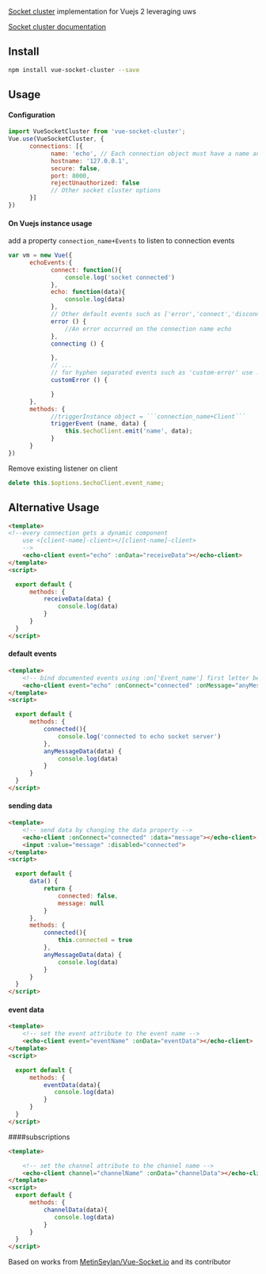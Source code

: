 [Socket cluster](http://socketcluster.io/#!/) implementation for Vuejs 2 leveraging uws

[Socket cluster documentation](http://socketcluster.io/#!/docs)

## Install

``` bash
npm install vue-socket-cluster --save
```

## Usage
#### Configuration
``` js
import VueSocketCluster from 'vue-socket-cluster';
Vue.use(VueSocketCluster, {
      connections: [{
            name: 'echo', // Each connection object must have a name and the name must be unique in the array
            hostname: '127.0.0.1',
            secure: false,
            port: 8000,
            rejectUnauthorized: false
            // Other socket cluster options
      }]
})
```

#### On Vuejs instance usage
add a property ```connection_name+Events``` to listen to connection events
``` js
var vm = new Vue({
      echoEvents:{
            connect: function(){
                console.log('socket connected')
            },
            echo: function(data){
                console.log(data)
            },
            // Other default events such as ['error','connect','disconnect','connectAbort','connecting', ...] as written on the documentation
            error () {
                //An error occurred on the connection name echo
            },
            connecting () {

            },
            // ...
            // for hyphen separated events such as 'custom-error' use ...
            customError () {

            }
      },
      methods: {
            //triggerInstance object = ```connection_name+Client```
            triggerEvent (name, data) {
                this.$echoClient.emit('name', data);
            }
      }
})
```


Remove existing listener on client
``` js
delete this.$options.$echoClient.event_name;
```
## Alternative Usage

```html
<template>
<!--every connection gets a dynamic component
    use <[client-name]-client></[client-name]-client>
    -->
    <echo-client event="echo" :onData="receiveData"></echo-client>
</template>
<script>

  export default {
      methods: {
          receiveData(data) {
              console.log(data)
          }
      }
  }
</script>
```
#### default events

```html
<template>
    <!-- bind documented events using :on['Event_name'] first letter being a capital letter -->
    <echo-client event="echo" :onConnect="connected" :onMessage="anyMessageData"></echo-client>
</template>
<script>

  export default {
      methods: {
          connected(){
              console.log('connected to echo socket server')
          },
          anyMessageData(data) {
              console.log(data)
          }
      }
  }
</script>
```

#### sending data

```html
<template>
    <!-- send data by changing the data property -->
    <echo-client :onConnect="connected" :data="message"></echo-client>
    <input :value="message" :disabled="connected">
</template>
<script>

  export default {
      data() {
          return {
              connected: false,
              message: null
          }  
      },
      methods: {
          connected(){
              this.connected = true
          },
          anyMessageData(data) {
              console.log(data)
          }
      }
  }
</script>
```
#### event data

```html
<template>
    <!-- set the event attribute to the event name -->
    <echo-client event="eventName" :onData="eventData"></echo-client>
</template>
<script>

  export default {
      methods: {
          eventData(data){
             console.log(data)
          }
      }
  }
</script>
```

####subscriptions

```html
<template>

    <!-- set the channel attribute to the channel name -->
    <echo-client channel="channelName" :onData="channelData"></echo-client>
</template>
<script>
  export default {
      methods: {
          channelData(data){
             console.log(data)
          }
      }
  }
</script>
```

Based on works from [MetinSeylan/Vue-Socket.io](https://github.com/MetinSeylan/Vue-Socket.io) and its contributor
